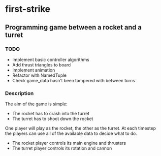 # first-strike
## Programming game between a rocket and a turret

### TODO
* Implement basic controller algorithms
* Add thrust triangles to board
* Implement animation
* Refactor with NamedTuple
* Check game_data hasn't been tampered with between turns
### Description
The aim of the game is simple:
* The rocket has to crash into the turret
* The turret has to shoot down the rocket

One player will play as the rocket, the other as the turret.
At each timestep the players can use all of the available data
to decide what to do.
* The rocket player controls its main engine and thrusters
* The turret player controls its rotation and cannon

